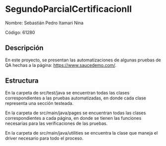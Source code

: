 ﻿# SegundoParcialCertificacionII

Nombre: Sebastián Pedro Itamari Nina

Código: 61280

## Descripción
En este proyecto, se presentan las automatizaciones de algunas pruebas de QA hechas a la página: https://www.saucedemo.com/.

## Estructura
En la carpeta de src/test/java se encuentran todas las clases correspondientes a las pruebas automatizadas, en donde cada clase representa una sección testeada.

En la carpeta de src/main/java/pages se encuentran todas las clases correspondientes a cada página, en donde se tienen las funciones necesarias para las verificaciones de las pruebas.

En la carpeta de src/main/java/utilities se encuentra la clase que maneja el driver necesario para todo el proceso.
